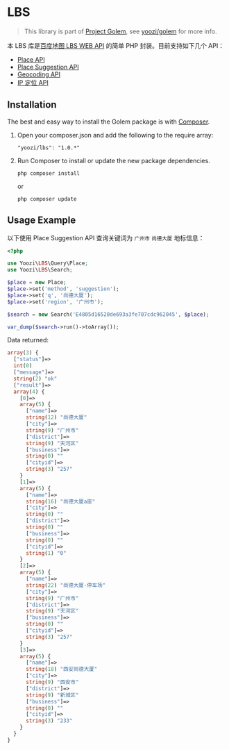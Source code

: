 LBS
==========

> This library is part of [Project Golem](http://golem.yoozi.cn/), see [yoozi/golem](https://github.com/yoozi/golem) for more info.

本 LBS 库是[百度地图 LBS WEB API](http://developer.baidu.com/map/webservice.htm) 的简单 PHP 封装。目前支持如下几个 API：

* [Place API](http://developer.baidu.com/map/wiki/index.php?title=webapi/guide/webservice-placeapi)
* [Place Suggestion API](http://developer.baidu.com/map/wiki/index.php?title=webapi/place-suggestion-api)
* [Geocoding API](http://developer.baidu.com/map/wiki/index.php?title=webapi/guide/webservice-geocoding)
* [IP 定位 API](http://developer.baidu.com/map/wiki/index.php?title=webapi/ip-api)

## Installation

The best and easy way to install the Golem package is with [Composer](https://getcomposer.org).

1. Open your composer.json and add the following to the require array:

    ```
    "yoozi/lbs": "1.0.*"
    ```

2. Run Composer to install or update the new package dependencies.

    ```
    php composer install
    ```

    or

    ```
    php composer update
    ```

## Usage Example

以下使用 Place Suggestion API 查询关键词为 ``广州市`` ``尚德大厦`` 地标信息：

```php
<?php

use Yoozi\LBS\Query\Place;
use Yoozi\LBS\Search;

$place = new Place;
$place->set('method', 'suggestion');
$place->set('q', '尚德大厦');
$place->set('region', '广州市');

$search = new Search('E4805d16520de693a3fe707cdc962045', $place);

var_dump($search->run()->toArray());
```

Data returned:

```php
array(3) {
  ["status"]=>
  int(0)
  ["message"]=>
  string(2) "ok"
  ["result"]=>
  array(4) {
    [0]=>
    array(5) {
      ["name"]=>
      string(12) "尚德大厦"
      ["city"]=>
      string(9) "广州市"
      ["district"]=>
      string(9) "天河区"
      ["business"]=>
      string(0) ""
      ["cityid"]=>
      string(3) "257"
    }
    [1]=>
    array(5) {
      ["name"]=>
      string(16) "尚德大厦a座"
      ["city"]=>
      string(0) ""
      ["district"]=>
      string(0) ""
      ["business"]=>
      string(0) ""
      ["cityid"]=>
      string(1) "0"
    }
    [2]=>
    array(5) {
      ["name"]=>
      string(22) "尚德大厦-停车场"
      ["city"]=>
      string(9) "广州市"
      ["district"]=>
      string(9) "天河区"
      ["business"]=>
      string(0) ""
      ["cityid"]=>
      string(3) "257"
    }
    [3]=>
    array(5) {
      ["name"]=>
      string(18) "西安尚德大厦"
      ["city"]=>
      string(9) "西安市"
      ["district"]=>
      string(9) "新城区"
      ["business"]=>
      string(0) ""
      ["cityid"]=>
      string(3) "233"
    }
  }
}
```